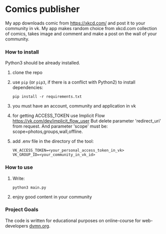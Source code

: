 # Comics publisher

My app downloads comic from https://xkcd.com/ and post it to your community in vk.
My app makes random choice from xkcd.com collection of comics, 
takes image and comment and make a post on the wall of your community. 

### How to install
Python3 should be already installed.

1) clone the repo
2) use `pip` (or `pip3`, if there is a conflict with Python2) to install dependencies:
    ```
    pip install -r requirements.txt
    ```
3) you must have an account, community and application in vk

4) for getting ACCESS_TOKEN use Implicit Flow https://vk.com/dev/implicit_flow_user
   But delete parameter 'redirect_uri' from request. 
   And parameter 'scope' must be: scope=photos,groups,wall,offline.
   
5) add .env file in the directory of the tool:
    ```
    VK_ACCESS_TOKEN=<your_personal_access_token_in_vk>
    VK_GROUP_ID=<your_community_in_vk_id>
    ```
   
### How to use
1) Write: 
    ```
    python3 main.py 
    ```
2) enjoy good content in your community

### Project Goals

The code is written for educational purposes on online-course for web-developers [dvmn.org](https://dvmn.org/).